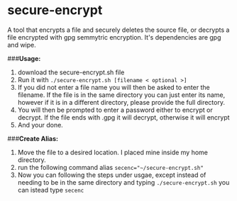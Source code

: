 # secure-encrypt
A tool that encrypts a file and securely deletes the source file, or decrypts a file encrypted with gpg semmytric encryption. It's dependencies are gpg and wipe.

###**Usage:**
1. download the secure-encrypt.sh file
2. Run it with `./secure-encrypt.sh [filename < optional >]`
3. If you did not enter a file name you will then be asked to enter the filename. If the file is in the same directory you can just enter its name, however if it is in a different directory, please provide the full directory.
4. You will then be prompted to enter a password either to encrypt or decrypt. If the file ends with .gpg it will decrypt, otherwise it will encrypt
5. And your done.

###**Create Alias:**
1. Move the file to a desired location. I placed mine inside my home directory.
2. run the following command alias `secenc="~/secure-encrypt.sh"`
3. Now you can following the steps under usgae, except instead of needing to be in the same directory and typing `./secure-encrypt.sh` you can istead type `secenc`

